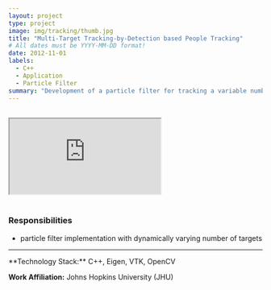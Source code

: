 ```yaml
---
layout: project
type: project
image: img/tracking/thumb.jpg
title: "Multi-Target Tracking-by-Detection based People Tracking"
# All dates must be YYYY-MM-DD format!
date: 2012-11-01
labels:
  - C++
  - Application
  - Particle Filter
summary: "Development of a particle filter for tracking a variable number of people using an RGB-D camera."
---
```


<br/>
<div class="ratio ratio-16x9">
  <iframe class="embed-responsive-item" src="https://www.youtube.com/embed/kcs9fXoiaF0?rel=0" allowfullscreen></iframe>
</div>
<br/>

### Responsibilities
- particle filter implementation with dynamically varying number of targets

<hr>
**Technology Stack:** C++, Eigen, VTK, OpenCV

**Work Affiliation:** Johns Hopkins University (JHU)
